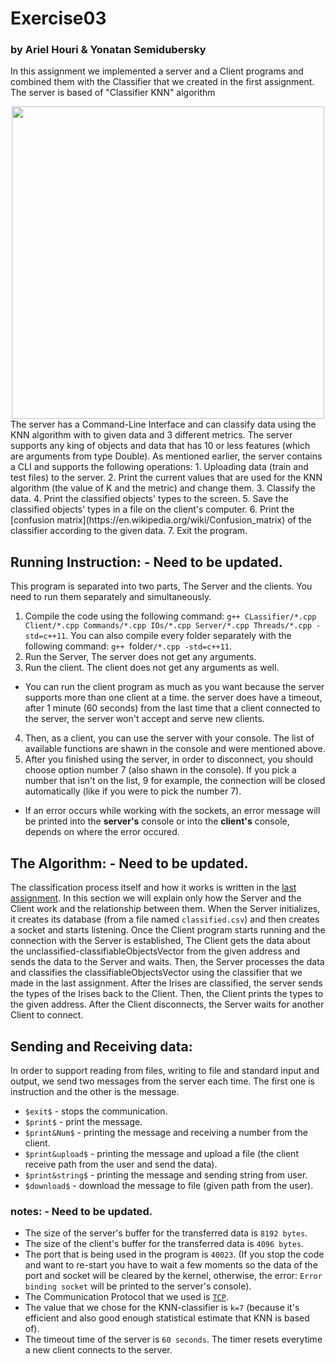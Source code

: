 # Exercise03
### by Ariel Houri & Yonatan Semidubersky

In this assignment we implemented a server and a Client programs and combined them with the Classifier that we created in the 
first assignment. The server is based of "Classifier KNN" algorithm
<div id="header" align="center">
  <img src="http://res.cloudinary.com/dyd911kmh/image/upload/f_auto,q_auto:best/v1531424125/KNN_final_a1mrv9.png" width="500"/>
</div>
The server has a Command-Line Interface and can classify data using the KNN algorithm with to given data and 3 
different metrics. The server supports any king of objects and data that has 10 or less features (which are 
arguments from type Double). As mentioned earlier, the server contains a CLI and supports the following operations:
1. Uploading data (train and test files) to the server.
2. Print the current values that are used for the KNN algorithm (the value of K and the metric) and change them.
3. Classify the data.
4. Print the classified objects' types to the screen.
5. Save the classified objects' types in a file on the client's computer.
6. Print the [confusion matrix](https://en.wikipedia.org/wiki/Confusion_matrix) of the classifier according to  the given data.
7. Exit the program.


## Running Instruction: - Need to be updated.
This program is separated into two parts, The Server and the clients. You need to run them separately and simultaneously.
1. Compile the code using the following command: `g++ CLassifier/*.cpp Client/*.cpp Commands/*.cpp IOs/*.cpp Server/*.cpp Threads/*.cpp -std=c++11`. You can also compile every folder separately with the following command: `g++ `folder`/*.cpp -std=c++11`.
2. Run the Server, The server does not get any arguments.
3. Run the client. The client does not get any arguments as well.
  - You can run the client program as much as you want because the server supports more than one client at a time. the server does have a timeout, after 1 minute (60 seconds) from the last time that a client connected to the server, the server won't accept and serve new clients.
4. Then, as a client, you can use the server with your console. The list of available functions are shawn in the console and were mentioned above.
5. After you finished using the server, in order to disconnect, you should choose option number 7 (also shawn in the console). If you pick a number that isn't on the list, 9 for example, the connection will be closed automatically (like if you were to pick the number 7).
- If an error occurs while working with the sockets, an error message will be printed into the **server's** console or into the **client's** console, depends on where the error occured.
## The Algorithm: - Need to be updated.
The classification process itself and how it works is written in the [last assignment](https://github.com/arielhouri/Exercise01#readme). In this section we will explain only how the Server and the Client work and the relationship between them.
When the Server initializes, it creates its database (from a file named `classified.csv`) and then creates a socket and starts listening. Once the Client program starts running and the connection with the Server is established, The Client gets the data about the unclassified-classifiableObjectsVector from the given address and sends the data to the Server and waits. Then, the Server processes the data and classifies the classifiableObjectsVector using the classifier that we made in the last assignment. After the Irises are classified, the server sends the types of the Irises back to the Client. Then, the Client prints the types to the given address. After the Client disconnects, the Server waits for another Client to connect.

## Sending and Receiving data:
In order to support reading from files, writing to file and standard input and output, we send two messages from the server each time.
The first one is instruction and the other is the message.
* `$exit$` - stops the communication.
* `$print$` - print the message.
* `$print&Num$` - printing the message and receiving a number from the client.
* `$print&upload$` - printing the message and upload a file (the client receive path from the user and send the data).
* `$print&string$` - printing the message and sending string from user.
* `$download$` - download the message to file (given path from the user).
### notes: - Need to be updated.
- The size of the server's buffer for the transferred data is `8192 bytes`.
- The size of the client's buffer for the transferred data is `4096 bytes`.
- The port that is being used in the program is `40023`. (If you stop the code and want to re-start you have to wait a 
  few moments so the data of the port and socket will be cleared by the kernel, otherwise, the error: `Error binding socket` will be printed to the server's console).
- The Communication Protocol that we used is [`TCP`](https://he.wikipedia.org/wiki/Transmission_Control_Protocol).
- The value that we chose for the KNN-classifier is `k=7` (because it's efficient and also good enough statistical estimate that KNN is based of).
- The timeout time of the server is `60 seconds`. The timer resets everytime a new client connects to the server.
